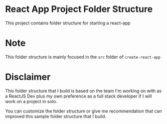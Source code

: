 # React App Project Folder Structure
This project contains folder structure for starting a react-app

# Note

This folder structure is mainly focused in the `src` folder of `create-react-app`

# Disclaimer
This folder structure that I build is based on the team I'm working on with as a ReactJS Dev plus my own preference as a full stack developer if I will work on a project in solo.

You can customize the folder structure or give me recommendation that can improved this sample folder structure that I build.